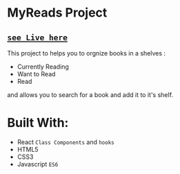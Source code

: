 # MyReads Project
## [`see Live here`](https://my-library-app-amber.vercel.app/)

This project to helps you to orgnize books in a shelves :
  * Currently Reading
  * Want to Read
  * Read
    
and allows you to search for a book and add it to it's shelf.

# Built With: 
  * React `Class Components` and `hooks` 
  * HTML5
  * CSS3
  * Javascript `ES6`




